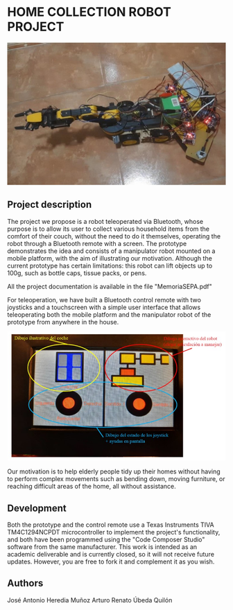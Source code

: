 # HOME COLLECTION ROBOT PROJECT
![Robot_image](https://github.com/arubedaq/HomeCollectionRobot/blob/main/images/RobotPresentacion.jpg)

## Project description
The project we propose is a robot teleoperated via Bluetooth, whose purpose is to allow its user to collect various household items from the comfort of their couch, without the need to do it themselves, operating the robot through a Bluetooth remote with a screen. The prototype demonstrates the idea and consists of a manipulator robot mounted on a mobile platform, with the aim of illustrating our motivation. Although the current prototype has certain limitations: this robot can lift objects up to 100g, such as bottle caps, tissue packs, or pens.

All the project documentation is available in the file "MemoriaSEPA.pdf"

For teleoperation, we have built a Bluetooth control remote with two joysticks and a touchscreen with a simple user interface that allows teleoperating both the mobile platform and the manipulator robot of the prototype from anywhere in the house.

![Control_image](https://github.com/arubedaq/HomeCollectionRobot/blob/main/images/Control.jpg)


Our motivation is to help elderly people tidy up their homes without having to perform complex movements such as bending down, moving furniture, or reaching difficult areas of the home, all without assistance.

## Development
Both the prototype and the control remote use a Texas Instruments TIVA TM4C1294NCPDT microcontroller to implement the project's functionality, and both have been programmed using the "Code Composer Studio" software from the same manufacturer.
This work is intended as an academic deliverable and is currently closed, so it will not receive future updates. However, you are free to fork it and complement it as you wish.

## Authors
José Antonio Heredia Muñoz
Arturo Renato Úbeda Quilón



